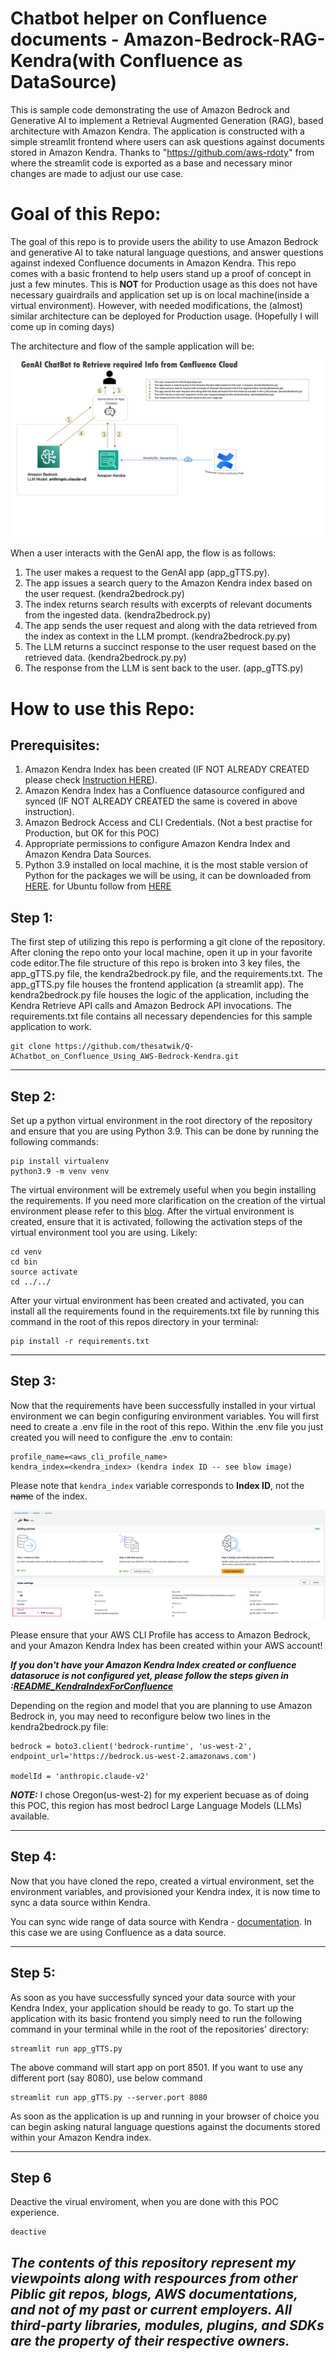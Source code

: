 # Chatbot helper on Confluence documents - Amazon-Bedrock-RAG-Kendra(with Confluence as DataSource)
This is sample code demonstrating the use of Amazon Bedrock and Generative AI to implement a Retrieval Augmented Generation (RAG), based architecture with Amazon Kendra. The application is constructed with a simple streamlit frontend where users can ask questions against documents stored in Amazon Kendra.
Thanks to "https://github.com/aws-rdoty" from where the streamlit code is exported as a base and necessary minor changes are made to adjust our use case. 

# **Goal of this Repo:**
The goal of this repo is to provide users the ability to use Amazon Bedrock and generative AI to take natural language questions, and answer questions against indexed Confluence documents in Amazon Kendra.
This repo comes with a basic frontend to help users stand up a proof of concept in just a few minutes.
This is **NOT** for Production usage as this does not have necessary guairdrails and application set up is on local machine(inside a virtual environment). 
However, with needed modifications, the (almost) similar architecture can be deployed for Production usage. (Hopefully I will come up in coming days)

The architecture and flow of the sample application will be:

![Alt text](images/Architecture.jpg)

When a user interacts with the GenAI app, the flow is as follows:

1. The user makes a request to the GenAI app (app_gTTS.py).
2. The app issues a search query to the Amazon Kendra index based on the user request. (kendra2bedrock.py)
3. The index returns search results with excerpts of relevant documents from the ingested data. (kendra2bedrock.py)
4. The app sends the user request and along with the data retrieved from the index as context in the LLM prompt. (kendra2bedrock.py.py)
5. The LLM returns a succinct response to the user request based on the retrieved data. (kendra2bedrock.py.py)
6. The response from the LLM is sent back to the user. (app_gTTS.py)

# How to use this Repo:

## Prerequisites:
1. Amazon Kendra Index has been created (IF NOT ALREADY CREATED please check [Instruction HERE](README_KendraIndexForConfluence.md)).
2. Amazon Kendra Index has a Confluence datasource configured and synced (IF NOT ALREADY CREATED the same is covered in above instruction).
3. Amazon Bedrock Access and CLI Credentials.  (Not a best practise for Production, but OK for this POC)
4. Appropriate permissions to configure Amazon Kendra Index and Amazon Kendra Data Sources.
5. Python 3.9 installed on local machine, it is the most stable version of Python for the packages we will be using, it can be downloaded from [HERE](https://www.python.org/downloads/release/python-3911/). for Ubuntu follow from [HERE](https://linuxize.com/post/how-to-install-python-3-9-on-ubuntu-20-04/)

## Step 1:
The first step of utilizing this repo is performing a git clone of the repository. After cloning the repo onto your local machine, open it up in your favorite code editor.The file structure of this repo is broken into 3 key files,
the app_gTTS.py file, the kendra2bedrock.py file, and the requirements.txt. The app_gTTS.py file houses the frontend application (a streamlit app). 
The kendra2bedrock.py file houses the logic of the application, including the Kendra Retrieve API calls and Amazon Bedrock API invocations.
The requirements.txt file contains all necessary dependencies for this sample application to work.

```
git clone https://github.com/thesatwik/Q-AChatbot_on_Confluence_Using_AWS-Bedrock-Kendra.git

```
---

## Step 2:
Set up a python virtual environment in the root directory of the repository and ensure that you are using Python 3.9. This can be done by running the following commands:
```
pip install virtualenv
python3.9 -m venv venv
```
The virtual environment will be extremely useful when you begin installing the requirements. If you need more clarification on the creation of the virtual environment please refer to this [blog](https://www.freecodecamp.org/news/how-to-setup-virtual-environments-in-python/).
After the virtual environment is created, ensure that it is activated, following the activation steps of the virtual environment tool you are using. Likely:
```
cd venv
cd bin
source activate
cd ../../ 
```
After your virtual environment has been created and activated, you can install all the requirements found in the requirements.txt file by running this command in the root of this repos directory in your terminal:
```
pip install -r requirements.txt
```
---

## Step 3:
Now that the requirements have been successfully installed in your virtual environment we can begin configuring environment variables.
You will first need to create a .env file in the root of this repo. Within the .env file you just created you will need to configure the .env to contain:

```
profile_name=<aws_cli_profile_name>
kendra_index=<kendra_index> (kendra index ID -- see blow image)
```

Please note that `kendra_index` variable corresponds to **Index ID**, not the ~~name~~ of the index. 

![Alt text](<images/Kendara Image 7.png>)

Please ensure that your AWS CLI Profile has access to Amazon Bedrock, and your Amazon Kendra Index has been created within your AWS account!

***If you don't have your Amazon Kendra Index created or confluence datasoruce is not configured yet, please follow the steps given in :[README_KendraIndexForConfluence](README_KendraIndexForConfluence.md)***

Depending on the region and model that you are planning to use Amazon Bedrock in, you may need to reconfigure below two lines in the kendra2bedrock.py file:

```
bedrock = boto3.client('bedrock-runtime', 'us-west-2', endpoint_url='https://bedrock.us-west-2.amazonaws.com')

modelId = 'anthropic.claude-v2'
```
**_NOTE:_**  I chose Oregon(us-west-2) for my experient becuase as of doing this POC, this region has most bedrocl Large Language Models (LLMs) available. 

---

## Step 4:
Now that you have cloned the repo, created a virtual environment, set the environment variables, and provisioned your Kendra index, it is now time
to sync a data source within Kendra. 

You can sync wide range of data source with Kendra - [documentation](https://docs.aws.amazon.com/kendra/latest/dg/hiw-data-source.html).
In this case we are using Confluence as a data source. 

 ---

## Step 5:
As soon as you have successfully synced your data source with your Kendra Index, your application should be ready to go. To start up the application with its basic frontend you simply need to run the following command in your terminal while in the root of the repositories' directory:

```
streamlit run app_gTTS.py
```
The above command will start app on port 8501. If you want to use any different port (say 8080), use below command 

```
streamlit run app_gTTS.py --server.port 8080
```
As soon as the application is up and running in your browser of choice you can begin asking natural language questions against the documents stored within your Amazon Kendra index. 


----

## Step 6 

Deactive the virual enviroment, when you are done with this POC experience. 

```
deactive
```


## ***The contents of this repository represent my viewpoints along with respources from other Piblic git repos, blogs, AWS documentations, and not of my past or current employers. All third-party libraries, modules, plugins, and SDKs are the property of their respective owners.***